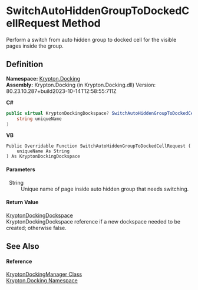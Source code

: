 # SwitchAutoHiddenGroupToDockedCellRequest Method


Perform a switch from auto hidden group to docked cell for the visible pages inside the group.



## Definition
**Namespace:** <a href="98399376-cf41-9454-4b4d-4fab2ca20bc7.md">Krypton.Docking</a>  
**Assembly:** Krypton.Docking (in Krypton.Docking.dll) Version: 80.23.10.287+build2023-10-14T12:58:55:711Z

**C#**
``` C#
public virtual KryptonDockingDockspace? SwitchAutoHiddenGroupToDockedCellRequest(
	string uniqueName
)
```
**VB**
``` VB
Public Overridable Function SwitchAutoHiddenGroupToDockedCellRequest ( 
	uniqueName As String
) As KryptonDockingDockspace
```



#### Parameters
<dl><dt>  String</dt><dd>Unique name of page inside auto hidden group that needs switching.</dd></dl>

#### Return Value
<a href="a16209d6-1fd7-84cf-e1f0-e08aca0d626c.md">KryptonDockingDockspace</a>  
KryptonDockingDockspace reference if a new dockspace needed to be created; otherwise false.

## See Also


#### Reference
<a href="6c9c237d-95cb-a4ce-72c6-cd7684d3287e.md">KryptonDockingManager Class</a>  
<a href="98399376-cf41-9454-4b4d-4fab2ca20bc7.md">Krypton.Docking Namespace</a>  
